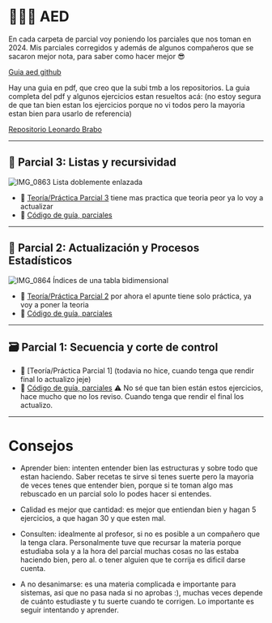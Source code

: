 # 👩🏻‍💻 AED

En cada carpeta de parcial voy poniendo los parciales que nos toman en 2024. Mis parciales corregidos y además de algunos compañeros que se sacaron mejor nota, para saber como hacer mejor 😎

[Guia aed github](https://aed-frre.github.io/)

Hay una guia en pdf, que creo que la subi tmb a los repositorios.
La guia completa del pdf y algunos ejercicios estan resueltos acá: (no estoy segura de que tan bien estan los ejercicios porque no vi todos pero la mayoria estan bien para usarlo de referencia)

[Repositorio Leonardo Brabo](https://github.com/LeonardoBrabo/Algoritmos_Resueltos)

---

## 🌳 Parcial 3: Listas y recursividad
![IMG_0863](https://github.com/user-attachments/assets/6af60380-388a-410e-afa1-13424a8bb1f2)
Lista doblemente enlazada
- 📄 [Teoría/Práctica Parcial 3](https://www.canva.com/design/DAGW2Bef6yk/FkoQQKVEaTlco1AalBHzmQ/view?utm_content=DAGW2Bef6yk&utm_campaign=designshare&utm_medium=link&utm_source=editor)
  tiene mas practica que teoria peor ya lo voy a actualizar
- 👾 [Código de guía, parciales](https://github.com/OriannaF/AlgoritmosYEstructurasDeDatos_UTN/tree/main/Parcial%203%20-%20Arboles%20y%20listas)

---

## 🧮 Parcial 2: Actualización y Procesos Estadísticos
![IMG_0864](https://github.com/user-attachments/assets/f56f1e29-63bc-4043-a60d-4461cb4a6417)
Índices de una tabla bidimensional

- 📄 [Teoría/Práctica Parcial 2](https://www.canva.com/design/DAGWeGfRepE/dmyP57jEsAK7UhxBGNiq3w/view?utm_content=DAGWeGfRepE&utm_campaign=designshare&utm_medium=link&utm_source=editor)
por ahora el apunte tiene solo práctica, ya voy a poner la teoria
- 👾 [Código de guía, parciales](https://github.com/OriannaF/AlgoritmosYEstructurasDeDatos_UTN/tree/main/Parcial%202%20-%20Actualizacion%20%2C%20arreglos)

---

## 🗃️ Parcial 1: Secuencia y corte de control

- 📄 [Teoría/Práctica Parcial 1] (todavia no hice, cuando tenga que rendir final lo actualizo jeje)
- 👾 [Código de guía, parciales](https://github.com/OriannaF/AlgoritmosYEstructurasDeDatos_UTN/tree/main/Parcial%201%20-%20Secuencia%20y%20Corte)
⚠️ No sé que tan bien están estos ejercicios, hace mucho que no los reviso. Cuando tenga que rendir el final los actualizo.

---


# Consejos

- Aprender bien: intenten entender bien las estructuras y sobre todo que estan haciendo. Saber recetas te sirve si tenes suerte pero la mayoria de veces tenes que entender bien, porque si te toman algo mas rebuscado en un parcial solo lo podes hacer si entendes.
  
- Calidad es mejor que cantidad: es mejor que entiendan bien y hagan 5 ejercicios, a que hagan 30 y que esten mal.

- Consulten: idealmente al profesor, si no es posible a un compañero que la tenga clara. Personalmente tuve que recursar la materia porque estudiaba sola y a la hora del parcial muchas cosas no las estaba haciendo bien, pero al. o tener alguien que te corrija es dificil darse cuenta.

- A no desanimarse: es una materia complicada e importante para sistemas, asi que no pasa nada si no aprobas :), muchas veces depende de cuánto estudiaste y tu suerte cuando te corrigen. Lo importante es seguir intentando y aprender.
